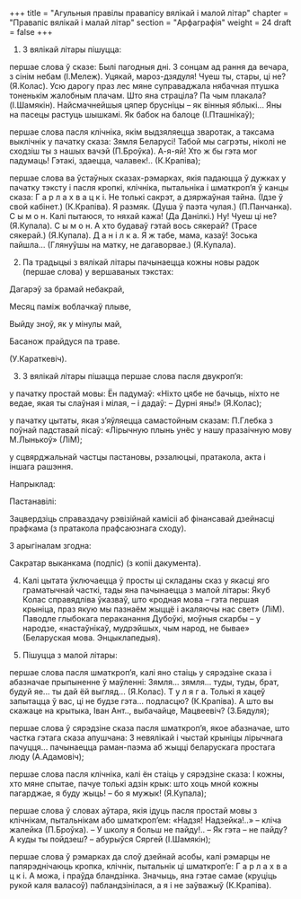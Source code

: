 +++
title = "Агульныя правілы правапісу вялікай і малой літар"
chapter = "Правапic вялiкай i малай лiтар"
section = "Арфаграфія"
weight = 24
draft = false
+++

1. З вялікай літары пішуцца:

першае слова ў сказе: Былі пагодныя дні. З сонцам ад рання да вечара, з сінім небам (I.Мележ). Уцякай, мароз-дзядуля! Чуеш ты, стары, ці не? (Я.Колас). Усю дарогу праз лес мяне суправаджала нябачная птушка тоненькім жалобным плачам. Што яна страціла? Па чым плакала? (I.Шамякін). Найсмачнейшыя цяпер брусніцы – як вінныя яблыкі... Яны на пасецы растуць шышкамі. Як бабок на балоце (І.Пташнікаў);

першае слова пасля клічніка, якім выдзяляецца зваротак, а таксама выклічнік у пачатку сказа: Зямля Беларусі! Табой мы сагрэты, ніколі не сходзіш ты з нашых вачэй (П.Броўка). А-я-яй! Хто ж бы гэта мог падумаць! Гэтакі, здаецца, чалавек!.. (К.Крапіва);

першае слова ва ўстаўных сказах-рэмарках, якія падаюцца ў дужках у пачатку тэксту і пасля кропкі, клічніка, пытальніка і шматкроп’я ў канцы сказа: Г а р л а х в а ц к і. Не толькі сакрэт, а дзяржаўная тайна. (Ідзе ў свой кабінет.) (К.Крапіва). Я размяк. (Душа ў паэта чулая.) (П.Панчанка). С ы м о н. Калі пытаюся, то няхай кажа! (Да Данілкі.) Ну! Чуеш ці не? (Я.Купала). С ы м о н. А хто будаваў гэтай вось сякерай? (Трасе сякерай.) (Я.Купала). Д а н і л к а. Я ж табе, мама, казаў! Зоська пайшла… (Глянуўшы на матку, не дагаворвае.) (Я.Купала).

2. Па традыцыі з вялікай літары пачынаецца кожны новы радок (першае слова) у вершаваных тэкстах:

Дагарэў за брамай небакрай,

Месяц паміж воблачкаў плыве,

Выйду зноў, як у мінулы май,

Басанож прайдуся па траве.

(У.Караткевіч).

3. З вялікай літары пішацца першае слова пасля двукроп’я:

у пачатку простай мовы: Ён падумаў: «Ніхто цябе не бачыць, ніхто не ведае, якая ты слаўная і мілая, – і дадаў: – Дурні яны!» (Я.Колас);

у пачатку цытаты, якая з’яўляецца самастойным сказам: П.Глебка з поўнай падставай пісаў: «Лірычную плынь унёс у нашу празаічную мову М.Лынькоў» (ЛіМ);

у сцвярджальнай частцы пастановы, рэзалюцыі, пратакола, акта і іншага рашэння.

 

Напрыклад:

Пастанавілі:

Зацвердзіць справаздачу рэвізійнай камісіі аб фінансавай дзейнасці прафкама (з пратакола прафсаюзнага сходу).

 

З арыгіналам згодна:

Сакратар выканкама (подпіс) (з копіі дакумента).

 

4. Калі цытата ўключаецца ў просты ці складаны сказ у якасці яго граматычнай часткі, тады яна пачынаецца з малой літары: Якуб Колас справядліва ўказваў, што «родная мова – гэта першая крыніца, праз якую мы пазнаём жыццё і акаляючы нас свет» (ЛіМ). Паводле глыбокага пераканання Дубоўкі, моўныя скарбы – у народзе, «настаўнікаў, мудрэйшых, чым народ, не бывае» (Беларуская мова. Энцыклапедыя).

5. Пішуцца з малой літары:

першае слова пасля шматкроп’я, калі яно стаіць у сярэдзіне сказа і абазначае прыпыненне ў маўленні: Зямля... зямля... туды, туды, брат, будуй яе... ты дай ёй выгляд... (Я.Колас). Т у л я г а. Толькі я хацеў запытацца ў вас, ці не будзе гэта... подласцю? (К.Крапіва). А што вы скажаце на крытыка, Іван Ант.., выбачайце, Мацвеевіч? (З.Бядуля);

першае слова ў сярэдзіне сказа пасля шматкроп’я, якое абазначае, што частка гэтага сказа апушчана: З невялікай і чыстай крыніцы лірычнага пачуцця... пачынаецца раман-паэма аб жыцці беларускага простага люду (А.Адамовіч);

першае слова пасля клічніка, калі ён стаіць у сярэдзіне сказа: І кожны, хто мяне спытае, пачуе толькі адзін крык: што хоць мной кожны пагарджае, я буду жыць! – бо я мужык! (Я.Купала);

першае слова ў словах аўтара, якія ідуць пасля простай мовы з клічнікам, пытальнікам або шматкроп’ем: «Надзя! Надзейка!..» – кліча жалейка (П.Броўка). – У школу я больш не пайду!.. – Як гэта – не пайду? А куды ты пойдзеш? – абурыўся Сяргей (I.Шамякін);

першае слова ў рэмарках да слоў дзейнай асобы, калі рэмарцы не папярэднічаюць кропка, клічнік, пытальнік ці шматкроп’е: Г а р л а х в а ц к і. А можа, і праўда бландзінка. Значыць, яна гэтае самае (круціць рукой каля валасоў) пабландзінілася, а я і не заўважыў (К.Крапіва).